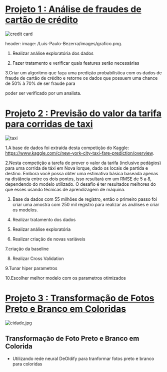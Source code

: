 
# [Projeto 1 :  Análise de fraudes de cartão de crédito](https://github.com/bezerraluis/Luis_Paulo_Portf-lio/blob/master/Projeto_A%C3%A7%C3%A3o_humana_em_Fraude_de_cart%C3%A3o_de_cr%C3%A9dito.ipynb)

![credit card](https://github.com/bezerraluis/Luis-Paulo-Bezerra/blob/master/images/credit%20card.jpg)

header:
  image: /Luis-Paulo-Bezerra/images/grafico.png.


1. Realizar análise exploratória dos dados


2. Fazer tratamento e verificar quais features serão necessárias 


3.Criar um algoritmo que faça uma predição probabilistica com os dados de fraude de cartão de crédito e retorne os dados que possuem uma chance de 50% à 70% de ser fraude para 

poder ser verificado por um analista.

 
 
 
  # [Projeto 2 :  Previsão do valor da tarifa para corridas de taxi](https://github.com/bezerraluis/Luis-Paulo-Bezerra/blob/master/Projects/corrida_taxi.ipynb)
 
 ![taxi](https://github.com/bezerraluis/Luis-Paulo-Bezerra/blob/master/images/taxi.jpg)
 

1.A base de dados foi extraída desta competição do Kaggle: https://www.kaggle.com/c/new-york-city-taxi-fare-prediction/overview. 


2.Nesta competição a tarefa de prever o valor da tarifa (inclusive pedágios) para uma corrida de táxi em Nova Iorque, dado os locais de partida e destino. Embora você possa obter uma estimativa básica baseada apenas na distância entre os dois pontos, isso resultará em um RMSE de 5 a 8, dependendo do modelo utilizado. O  desafio é ter resultados melhores do que esses usando técnicas de aprendizagem de máquina.

3. Base da dados com 55 milhões de registro, então o primeiro passo foi criar uma amostra com 250 mil registro para realizar as análises e criar os modelos.

4. Realizar tratamento dos dados 

5. Realizar análise exploratória 

6. Realizar criação de novas variáveis 

7.criação da baseline

8. Realizar Cross Validation

9.Tunar hiper parametros

10.Escolher melhor modelo com os parametros otimizados 




 
 
 
 
 
 
 
 # [Projeto 3 :  Transformação de Fotos Preto e Branco em Coloridas](https://github.com/bezerraluis/Luis-Paulo-Bezerra/blob/master/Projects/Post_no_Blog.ipynb)
 
 ![cidade,jpg](https://github.com/bezerraluis/Luis-Paulo-Bezerra/blob/master/images/cidade.jpg)
 
 
 

 ## Transformação de Foto Preto e Branco em Colorida
 

* Utilizando rede neural  DeOldify para  tranformar  fotos preto e branco para coloridas 

 
 

 

